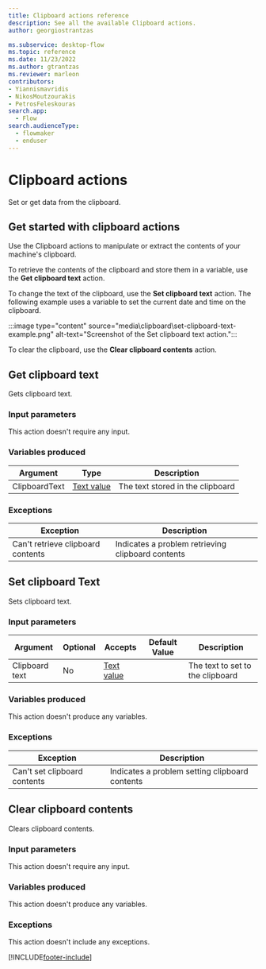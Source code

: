 ```yaml
---
title: Clipboard actions reference
description: See all the available Clipboard actions.
author: georgiostrantzas

ms.subservice: desktop-flow
ms.topic: reference
ms.date: 11/23/2022
ms.author: gtrantzas
ms.reviewer: marleon
contributors:
- Yiannismavridis
- NikosMoutzourakis
- PetrosFeleskouras
search.app: 
  - Flow
search.audienceType: 
  - flowmaker
  - enduser
---
```


# Clipboard actions

Set or get data from the clipboard.

## Get started with clipboard actions

Use the Clipboard actions to manipulate or extract the contents of your machine's clipboard.

To retrieve the contents of the clipboard and store them in a variable, use the **Get clipboard text** action.

To change the text of the clipboard, use the **Set clipboard text** action. The following example uses a variable to set the current date and time on the clipboard.

:::image type="content" source="media\clipboard\set-clipboard-text-example.png" alt-text="Screenshot of the Set clipboard text action.":::

To clear the clipboard, use the **Clear clipboard contents** action.

## <a name="gettext"></a> Get clipboard text

Gets clipboard text.

### Input parameters

This action doesn't require any input.

### Variables produced

|Argument|Type|Description|
|-----|-----|-----|
|ClipboardText|[Text value](../variable-data-types.md#text-value)|The text stored in the clipboard|

### <a name="gettext_onerror"></a> Exceptions

|Exception|Description|
|-----|-----|
|Can't retrieve clipboard contents|Indicates a problem retrieving clipboard contents|

## <a name="settext"></a> Set clipboard Text

Sets clipboard text.

### Input parameters

|Argument|Optional|Accepts|Default Value|Description|
|-----|-----|-----|-----|-----|
|Clipboard text|No|[Text value](../variable-data-types.md#text-value)||The text to set to the clipboard|

### Variables produced

This action doesn't produce any variables.

### <a name="settext_onerror"></a> Exceptions

|Exception|Description|
|-----|-----|
|Can't set clipboard contents|Indicates a problem setting clipboard contents|

## <a name="clear"></a> Clear clipboard contents

Clears clipboard contents.

### Input parameters

This action doesn't require any input.

### Variables produced

This action doesn't produce any variables.

### <a name="clear_onerror"></a> Exceptions
This action doesn't include any exceptions.

[!INCLUDE[footer-include](../../includes/footer-banner.md)]
